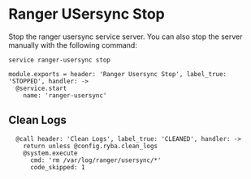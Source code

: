 # Ranger USersync Stop

Stop the ranger usersync service server. You can also stop the server
manually with the following command:

```
service ranger-usersync stop
```

    module.exports = header: 'Ranger Usersync Stop', label_true: 'STOPPED', handler: ->
      @service.start
        name: 'ranger-usersync'

## Clean Logs

      @call header: 'Clean Logs', label_true: 'CLEANED', handler: ->
        return unless @config.ryba.clean_logs
        @system.execute
          cmd: 'rm /var/log/ranger/usersync/*'
          code_skipped: 1

